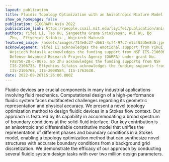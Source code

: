 ```yaml
---
layout: publication
title: Fluidic Topology Optimization with an Anisotropic Mixture Model
show_on_homepage: false
publication: SIGGRAPH Asia 2022
publication_link: https://people.csail.mit.edu/liyifei/publication/anisotropic-stokes-fluidic-device/
authors: Yifei Li, Tao Du, Sangeetha Grama Srinivasan, Kui Wu, Bo
  Zhu,  Eftychios Sifakis , Wojciech Matusik
featured_image: /assets/images/714e8c27-d661-4cf4-97c7-e3cf03d5e8d5.jpeg
acknowlegement: Yifei Li acknowledges the emotional support from Yihui Li.
  Wojciech Matusik acknowledges the funding support from NSF IIS-2106962 and the
  Defense Advanced Research Projects Agency (DARPA) under grant No.
  FA8750-20-C-0075. Bo Zhu acknowledges the funding supports from NSF
  IIS-2106733. Eftychios Sifakis acknowledges the funding supports from NSF
  IIS-2106768, IIS-2008584, IIS-1763638.
date: 2022-09-26T15:26:00.000Z
---
```

Fluidic devices are crucial components in many industrial applications involving fluid mechanics. Computational design of a high-performance fluidic system faces multifaceted challenges regarding its geometric representation and physical accuracy. We present a novel topology optimization method to design fluidic devices in a Stokes flow context. Our approach is featured by its capability in accommodating a broad spectrum of boundary conditions at the solid-fluid interface. Our key contribution is an anisotropic and differentiable constitutive model that unifies the representation of different phases and boundary conditions in a Stokes model, enabling a topology optimization method that can synthesize novel structures with accurate boundary conditions from a background grid discretization. We demonstrate the efficacy of our approach by conducting several fluidic system design tasks with over two million design parameters.